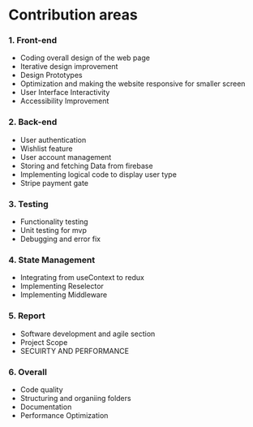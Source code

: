 # Contribution areas

### 1. Front-end
- Coding overall design of the web page
- Iterative design improvement
- Design Prototypes
- Optimization and making the website responsive for smaller screen
- User Interface  Interactivity
- Accessibility Improvement


### 2. Back-end
- User authentication
- Wishlist feature
- User account management
- Storing and fetching Data from firebase
- Implementing logical code to display user type
- Stripe payment gate



### 3. Testing
- Functionality  testing
- Unit testing for mvp
- Debugging and error fix

### 4. State Management
- Integrating from useContext to redux
- Implementing Reselector
- Implementing Middleware

### 5. Report 
- Software development and agile section
- Project Scope
- SECUIRTY AND PERFORMANCE

### 6. Overall
- Code quality
- Structuring and organiing folders
- Documentation
- Performance Optimization
